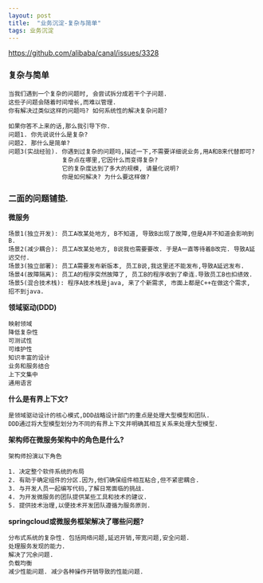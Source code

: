 ```yaml
---
layout: post
title:  "业务沉淀-复杂与简单"
tags: 业务沉淀
---
```


https://github.com/alibaba/canal/issues/3328

### 复杂与简单

    当我们遇到一个复杂的问题时, 会尝试拆分成若干个子问题.
    这些子问题会随着时间增长,而难以管理. 
    你有解决过类似这样的问题吗? 如何系统性的解决复杂问题?
    
    如果你答不上来的话,那么我引导下你.
    问题1. 你先说说什么是复杂?
    问题2. 那什么是简单?
    问题3(实战经验). 你遇到过复杂的问题吗,描述一下,不需要详细说业务,用A和B来代替即可? 
                   复杂点在哪里,它因什么而变得复杂?
                   它的复杂度达到了多大的规模, 请量化说明? 
                   你是如何解决? 为什么要这样做?

### 二面的问题铺垫.
    
**微服务**
    
    场景1(独立开发): 员工A改某处地方, B不知道, 导致B出现了故障,但是A并不知道会影响到B.
    场景2(减少耦合): 员工A改某处地方, B说我也需要要改. 于是A一直等待着B改完. 导致A延迟交付.
    场景3(独立部署): 员工A需要发布新版本, 员工B说,我这里还不能发布,导致A延迟发布.
    场景4(故障隔离): 员工A的程序突然故障了, 员工B的程序收到了牵连.导致员工B也扣绩效.
    场景5(混合技术栈): 程序A技术栈是java, 来了个新需求, 市面上都是C++在做这个需求, 招不到java.

**领域驱动(DDD)**

    映射领域
    降低复杂性
    可测试性
    可维护性
    知识丰富的设计
    业务和服务结合
    上下文集中
    通用语言
    
    
**什么是有界上下文?**

    是领域驱动设计的核心模式,DDD战略设计部门的重点是处理大型模型和团队.
    DDD通过将大型模型划分为不同的有界上下文并明确其相互关系来处理大型模型.
    
    
**架构师在微服务架构中的角色是什么?**
    
    架构师扮演以下角色
    
    1. 决定整个软件系统的布局
    2. 有助于确定组件的分区.因为,他们确保组件相互粘合,但不紧密耦合.
    3. 与开发人员一起编写代码,了解日常面临的挑战.
    4. 为开发微服务的团队提供某些工具和技术的建议.
    5. 提供技术治理,以便技术开发团队遵循为服务原则.
    
**springcloud或微服务框架解决了哪些问题?**

    分布式系统的复杂性. 包括网络问题,延迟开销,带宽问题,安全问题.
    处理服务发现的能力. 
    解决了冗余问题.
    负载均衡
    减少性能问题. 减少各种操作开销导致的性能问题.